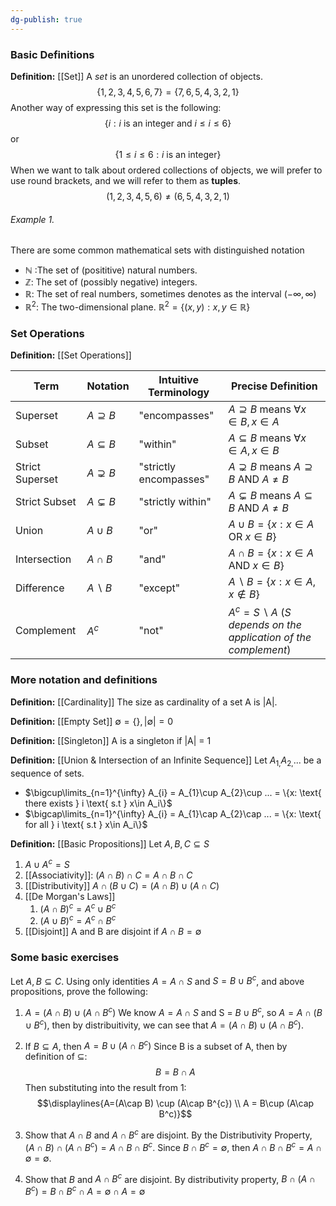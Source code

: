 ```yaml
---
dg-publish: true
---
```


### Basic Definitions

**Definition:** [[Set]]
A *set* is an unordered collection of objects.
$$\{1, 2, 3, 4, 5, 6, 7\} = \{7, 6, 5, 4, 3, 2, 1\}$$
Another way of expressing this set is the following:
$$\{i: i\text{ is an integer and } i\le i \le 6 \}$$
or
$$\{1\le i \le 6 : i \text{ is an integer}\}$$
When we want to talk about ordered collections of objects, we will prefer to use round brackets, and we will refer to them as **tuples**.
$$(1, 2, 3, 4, 5, 6)\neq(6, 5, 4, 3, 2, 1)$$
###### Example 1.
There are some common mathematical sets with distinguished notation
- $\mathbb{N}$ :The set of (posititive) natural numbers.
- $\mathbb{Z}$: The set of (possibly negative) integers.
- $\mathbb{R}$: The set of real numbers, sometimes denotes as the interval $(-\infty, \infty)$
- $\mathbb{R}^2$: The two-dimensional plane. $\mathbb{R}^{2}= \{(x, y): x, y \in \mathbb{R}\}$

### Set Operations

**Definition:** [[Set Operations]]

| Term | Notation | Intuitive Terminology | Precise Definition |
| --- | --- | --- | --- |
| Superset | $A\supseteq B$ | "encompasses" | $A\supseteq B$ means $\forall x \in B, x \in A$
| Subset | $A\subseteq B$ | "within" | $A\subseteq B$ means $\forall x \in A, x \in B$
| Strict Superset | $A\supsetneq B$ | "strictly encompasses" | $A\supsetneq B$ means $A\supseteq B$ AND $A\neq B$
| Strict Subset | $A\subsetneq B$ | "strictly within" | $A\subsetneq B$ means $A\subseteq B$ AND $A\neq B$
| Union | $A\cup B$ | "or" | $A\cup B =  \{x: x \in A \text{ OR } x \in B\}$
| Intersection | $A\cap B$ | "and" | $A\cap B = \{x: x\in A \text{ AND } x\in B\}$
| Difference | $A\backslash B$ | "except" | $A\backslash B = \{x: x\in A, x\notin B\}$
| Complement | $A^c$ | "not" | $A^{c} = S\backslash A$ (*S depends on the application of the complement*)

### More notation and definitions

**Definition:** [[Cardinality]] 
The size as cardinality of a set A is |A|.

**Definition:** [[Empty Set]]
$\emptyset =  \{ \}, |\emptyset | = 0$

**Definition:** [[Singleton]]
A is a singleton if |A| = 1

**Definition:** [[Union & Intersection of an Infinite Sequence]]
Let $A_{1,}A_{2,}...$ be a sequence of sets.
- $\bigcup\limits_{n=1}^{\infty} A_{i} = A_{1}\cup A_{2}\cup ... = \{x: \text{ there exists } i \text{ s.t } x\in A_i\}$
- $\bigcap\limits_{n=1}^{\infty} A_{i} = A_{1}\cap A_{2}\cap ... = \{x: \text{ for all } i \text{ s.t } x\in A_i\}$

**Definition:** [[Basic Propositions]]
Let $A, B, C \subseteq S$
1. $A\cup A^{c}=S$
2. [[Associativity]]: $(A\cap B)\cap C = A\cap B \cap C$
3. [[Distributivity]] $A\cap (B\cup C) = (A\cap B) \cup (A\cap C)$
4. [[De Morgan's Laws]]
	1.  $(A\cap B)^{c}= A^{c}\cup B^c$
	2. $(A\cup B)^{c}= A^{c}\cap B^c$
5. [[Disjoint]] A and B are disjoint if $A\cap B = \emptyset$

### Some basic exercises
Let $A, B \subseteq C$. Using only identities $A=A\cap S$ and $S = B\cup B^c$, and above propositions, prove the following:

1. $A = (A\cap B)\cup (A\cap B^c)$
	We know $A=A\cap S$ and S = $B\cup B^{c}$, so $A=A\cap(B\cup B^c)$, then by distribuitivity, we can see that $A=(A\cap B) \cup (A\cap B^c)$. 

3. If $B\subseteq A$, then $A=B\cup (A\cap B^c)$
	Since B is a subset of A, then by definition of $\subseteq$: 
	$$B=B\cap A$$Then substituting into the result from 1:
	$$\displaylines{A=(A\cap B) \cup (A\cap B^{c}) \\ A = B\cup (A\cap B^c)}$$
	
4. Show that $A\cap B$ and $A\cap B^c$ are disjoint.
	By the Distributivity Property, $(A\cap B) \cap (A \cap B^{c}) = A\cap B \cap B^{c}$.
	Since $B\cap B^{c}=\emptyset$, then $A\cap B \cap B^{c}= A\cap \emptyset = \emptyset$.
	
5. Show that $B$ and $A\cap B^c$ are disjoint.
	By distributivity property, $B\cap (A\cap B^{c}) = B\cap B^{c}\cap A = \emptyset \cap A = \emptyset$
 
